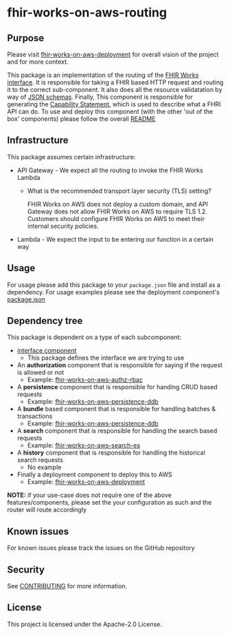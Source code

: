# fhir-works-on-aws-routing

## Purpose

Please visit [fhir-works-on-aws-deployment](https://github.com/awslabs/fhir-works-on-aws-deployment) for overall vision of the project and for more context.

This package is an implementation of the routing of the [FHIR Works interface](https://github.com/awslabs/fhir-works-on-aws-interface). It is responsible for taking a FHIR based HTTP request and routing it to the correct sub-component. It also does all the resource validatation by way of [JSON schemas](src\router\validation\schemas). Finally, This component is responsible for generating the [Capability Statement](https://www.hl7.org/fhir/capabilitystatement.html), which is used to describe what a FHRI API can do. To use and deploy this component (with the other 'out of the box' components) please follow the overall [README](https://github.com/awslabs/fhir-works-on-aws-deployment)

## Infrastructure

This package assumes certain infrastructure:

- API Gateway - We expect all the routing to invoke the FHIR Works Lambda
  - What is the recommended transport layer security (TLS) setting?
  
    FHIR Works on AWS does not deploy a custom domain, and API Gateway does not allow FHIR Works on AWS to require TLS 1.2. Customers should configure FHIR Works on AWS to meet their internal security policies. 
- Lambda - We expect the input to be entering our function in a certain way

## Usage

For usage please add this package to your `package.json` file and install as a dependency. For usage examples please see the deployment component's [package.json](https://github.com/awslabs/fhir-works-on-aws-deployment/blob/mainline/package.json)

## Dependency tree

This package is dependent on a type of each subcomponent:

- [interface component](https://github.com/awslabs/fhir-works-on-aws-interface)
  - This package defines the interface we are trying to use
- An **authorization** component that is responsible for saying if the request is allowed or not
  - Example: [fhir-works-on-aws-authz-rbac](https://github.com/awslabs/fhir-works-on-aws-authz-rbac)
- A **persistence** component that is responsible for handing CRUD based requests
  - Example: [fhir-works-on-aws-persistence-ddb](https://github.com/awslabs/fhir-works-on-aws-persistence-ddb)
- A **bundle** based component that is responsible for handling batches & transactions
  - Example: [fhir-works-on-aws-persistence-ddb](https://github.com/awslabs/fhir-works-on-aws-persistence-ddb)
- A **search** component that is responsible for handling the search based requests
  - Example: [fhir-works-on-aws-search-es](https://github.com/awslabs/fhir-works-on-aws-search-es)
- A **history** component that is responsible for handling the historical search requests
  - No example
- Finally a deployment component to deploy this to AWS
  - Example: [fhir-works-on-aws-deployment](https://github.com/awslabs/fhir-works-on-aws-deployment)

**NOTE:** if your use-case does not require one of the above features/components, please set the your configuration as such and the router will route accordingly

## Known issues

For known issues please track the issues on the GitHub repository

## Security

See [CONTRIBUTING](CONTRIBUTING.md#security-issue-notifications) for more information.

## License

This project is licensed under the Apache-2.0 License.
